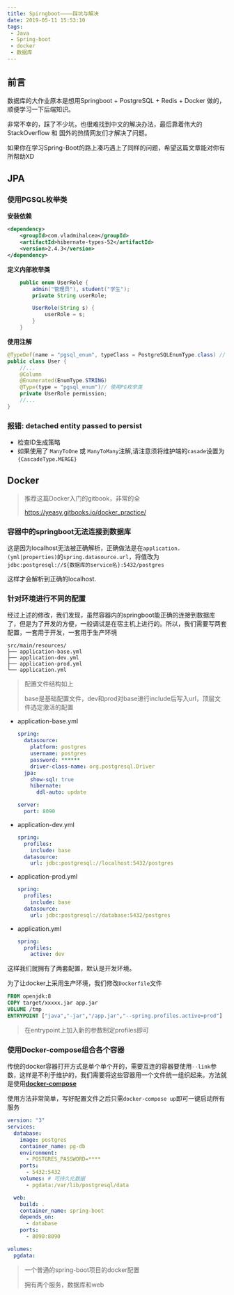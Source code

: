 ```yaml
---
title: Spirngboot————踩坑与解决
date: 2019-05-11 15:53:10
tags:
 - Java
 - Spring-boot
 - docker
 - 数据库
---
```

## 前言

数据库的大作业原本是想用Springboot + PostgreSQL + Redis + Docker 做的，顺便学习一下后端知识。

非常不幸的，踩了不少坑，也很难找到中文的解决办法，最后靠着伟大的StackOverflow 和 国外的热情网友们才解决了问题。

如果你在学习Spring-Boot的路上凑巧遇上了同样的问题，希望这篇文章能对你有所帮助XD

<!-- more -->

## JPA

### 使用PGSQL枚举类

**安装依赖**

```xml
<dependency>
    <groupId>com.vladmihalcea</groupId>
    <artifactId>hibernate-types-52</artifactId>
    <version>2.4.3</version>
</dependency>
```

**定义内部枚举类**

```java
    public enum UserRole {
        admin("管理员"), student("学生");
        private String userRole;

        UserRole(String s) {
            userRole = s;
        }
    }
```

**使用注解**

```java
@TypeDef(name = "pgsql_enum", typeClass = PostgreSQLEnumType.class) // 定义PG枚举类
public class User {
    //...
    @Column
    @Enumerated(EnumType.STRING)
    @Type(type = "pgsql_enum")// 使用PG枚举类
    private UserRole permission;
    //...
}
```


### 报错: detached entity passed to persist

- 检查ID生成策略
- 如果使用了 `ManyToOne` 或 `ManyToMany`注解,请注意须将维护端的`casade`设置为`{CascadeType.MERGE}`

## Docker

> 推荐这篇Docker入门的gitbook，非常的全
>
> https://yeasy.gitbooks.io/docker_practice/

### 容器中的springboot无法连接到数据库

这是因为localhost无法被正确解析，正确做法是在`application.(yml|properties)`的`spring.datasource.url`，将值改为 `jdbc:postgresql://${数据库的service名}:5432/postgres`

这样才会解析到正确的localhost.

###  针对环境进行不同的配置

经过上述的修改，我们发现，虽然容器内的springboot能正确的连接到数据库了，但是为了开发的方便，一般调试是在宿主机上进行的。所以，我们需要写两套配置，一套用于开发，一套用于生产环境

```
src/main/resources/
├── application-base.yml
├── application-dev.yml
├── application-prod.yml
└── application.yml
```

> 配置文件结构如上
>
> base是基础配置文件，dev和prod对base进行include后写入url，顶层文件选定激活的配置

- application-base.yml

  ```yml
  spring:
    datasource:
      platform: postgres
      username: postgres
      password: ******
      driver-class-name: org.postgresql.Driver
    jpa:
      show-sql: true
      hibernate:
        ddl-auto: update
  
  server:
    port: 8090
  ```

- application-dev.yml

  ```yml
  spring:
    profiles:
      include: base
    datasource:
      url: jdbc:postgresql://localhost:5432/postgres
  
  ```

- application-prod.yml

  ```yml
  spring:
    profiles:
      include: base
    datasource:
      url: jdbc:postgresql://database:5432/postgres
  ```

- application.yml

  ```yml
  spring:
    profiles:
      active: dev
  ```

这样我们就拥有了两套配置，默认是开发环境。

为了让docker上采用生产环境，我们修改`Dockerfile`文件

```dockerfile
FROM openjdk:8
COPY target/xxxxx.jar app.jar
VOLUME /tmp
ENTRYPOINT ["java","-jar","/app.jar","--spring.profiles.active=prod"]
```

> 在entrypoint上加入新的参数制定profiles即可

### 使用Docker-compose组合各个容器

传统的docker容器打开方式是单个单个开的，需要互连的容器要使用`--link`参数，这样是不利于维护的，我们需要将这些容器用一个文件统一组织起来。方法就是使用[**docker-compose**](https://yeasy.gitbooks.io/docker_practice/compose/)

使用方法非常简单，写好配置文件之后只需`docker-compose up`即可一键启动所有服务

```yml
version: "3"
services:
  database:
    image: postgres
    container_name: pg-db
    environment:
      - POSTGRES_PASSWORD=****
    ports:
      - 5432:5432
    volumes: # 可持久化数据
      - pgdata:/var/lib/postgresql/data

  web:
    build: .
    container_name: spring-boot
    depends_on:
      - database
    ports:
      - 8090:8090

volumes:
  pgdata:

```

> 一个普通的spring-boot项目的docker配置
>
> 拥有两个服务，数据库和web

